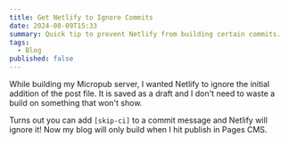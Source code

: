 ```yaml
---
title: Get Netlify to Ignore Commits
date: 2024-08-09T15:33
summary: Quick tip to prevent Netlify from building certain commits.
tags:
  - Blog
published: false
---
```

While building my Micropub server, I wanted Netlify to ignore the initial addition of the post file. It is saved as a draft and I don't need to waste a build on something that won't show.

Turns out you can add `[skip-ci]` to a commit message and Netlify will ignore it! Now my blog will only build when I hit publish in Pages CMS.